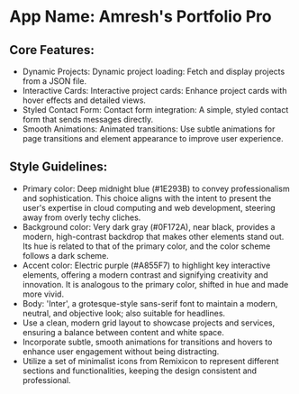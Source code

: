 # **App Name**: Amresh's Portfolio Pro

## Core Features:

- Dynamic Projects: Dynamic project loading: Fetch and display projects from a JSON file.
- Interactive Cards: Interactive project cards: Enhance project cards with hover effects and detailed views.
- Styled Contact Form: Contact form integration: A simple, styled contact form that sends messages directly.
- Smooth Animations: Animated transitions: Use subtle animations for page transitions and element appearance to improve user experience.

## Style Guidelines:

- Primary color: Deep midnight blue (#1E293B) to convey professionalism and sophistication. This choice aligns with the intent to present the user's expertise in cloud computing and web development, steering away from overly techy cliches.
- Background color: Very dark gray (#0F172A), near black, provides a modern, high-contrast backdrop that makes other elements stand out. Its hue is related to that of the primary color, and the color scheme follows a dark scheme.
- Accent color: Electric purple (#A855F7) to highlight key interactive elements, offering a modern contrast and signifying creativity and innovation.  It is analogous to the primary color, shifted in hue and made more vivid.
- Body: 'Inter', a grotesque-style sans-serif font to maintain a modern, neutral, and objective look; also suitable for headlines.
- Use a clean, modern grid layout to showcase projects and services, ensuring a balance between content and white space.
- Incorporate subtle, smooth animations for transitions and hovers to enhance user engagement without being distracting.
- Utilize a set of minimalist icons from Remixicon to represent different sections and functionalities, keeping the design consistent and professional.